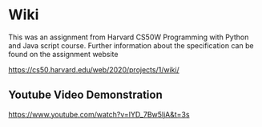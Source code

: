 # Wiki
This was an assignment from Harvard CS50W Programming with Python and Java script course.
Further information about the specification can be found on the assignment website

https://cs50.harvard.edu/web/2020/projects/1/wiki/



## Youtube Video Demonstration
https://www.youtube.com/watch?v=IYD_7Bw5ljA&t=3s

